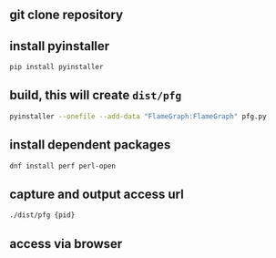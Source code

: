 
## git clone repository

## install pyinstaller
```bash
pip install pyinstaller
```

## build, this will create `dist/pfg`
```bash
pyinstaller --onefile --add-data "FlameGraph:FlameGraph" pfg.py
```

## install dependent packages
```bash
dnf install perf perl-open
```

## capture and output access url
```bash
./dist/pfg {pid}
```

## access via browser

